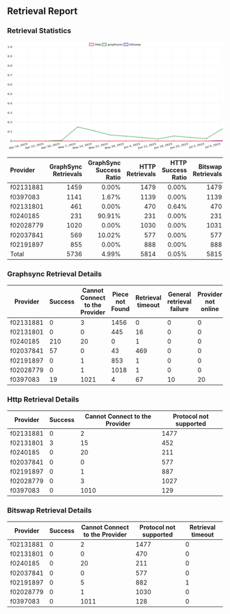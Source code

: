 ## Retrieval Report
### Retrieval Statistics
<img src="https://raw.githubusercontent.com/data-preservation-programs/filplus-checker-assets/main/filecoin-project/filecoin-plus-large-datasets/issues/1637/1689236296384.png"/>

| Provider  | GraphSync Retrievals | GraphSync Success Ratio | HTTP Retrievals | HTTP Success Ratio | Bitswap Retrievals | Bitswap Success Ratio |
| :-------- | -------------------: | ----------------------: | --------------: | -----------------: | -----------------: | --------------------: |
| f02131881 |                 1459 |                   0.00% |            1479 |              0.00% |               1479 |                 0.00% |
| f0397083  |                 1141 |                   1.67% |            1139 |              0.00% |               1139 |                 0.00% |
| f02131801 |                  461 |                   0.00% |             470 |              0.64% |                470 |                 0.00% |
| f0240185  |                  231 |                  90.91% |             231 |              0.00% |                231 |                 0.00% |
| f02028779 |                 1020 |                   0.00% |            1030 |              0.00% |               1031 |                 0.00% |
| f02037841 |                  569 |                  10.02% |             577 |              0.00% |                577 |                 0.00% |
| f02191897 |                  855 |                   0.00% |             888 |              0.00% |                888 |                 0.00% |
| Total     |                 5736 |                   4.99% |            5814 |              0.05% |               5815 |                 0.00% |

### Graphsync Retrieval Details
| Provider  | Success | Cannot Connect to the Provider | Piece not Found | Retrieval timeout | General retrieval failure | Provider not online |
| --------- | ------- | ------------------------------ | --------------- | ----------------- | ------------------------- | ------------------- |
| f02131881 | 0       | 3                              | 1456            | 0                 | 0                         | 0                   |
| f02131801 | 0       | 0                              | 445             | 16                | 0                         | 0                   |
| f0240185  | 210     | 20                             | 0               | 1                 | 0                         | 0                   |
| f02037841 | 57      | 0                              | 43              | 469               | 0                         | 0                   |
| f02191897 | 0       | 1                              | 853             | 1                 | 0                         | 0                   |
| f02028779 | 0       | 1                              | 1018            | 1                 | 0                         | 0                   |
| f0397083  | 19      | 1021                           | 4               | 67                | 10                        | 20                  |

### Http Retrieval Details
| Provider  | Success | Cannot Connect to the Provider | Protocol not supported |
| --------- | ------- | ------------------------------ | ---------------------- |
| f02131881 | 0       | 2                              | 1477                   |
| f02131801 | 3       | 15                             | 452                    |
| f0240185  | 0       | 20                             | 211                    |
| f02037841 | 0       | 0                              | 577                    |
| f02191897 | 0       | 1                              | 887                    |
| f02028779 | 0       | 3                              | 1027                   |
| f0397083  | 0       | 1010                           | 129                    |

### Bitswap Retrieval Details
| Provider  | Success | Cannot Connect to the Provider | Protocol not supported | Retrieval timeout |
| --------- | ------- | ------------------------------ | ---------------------- | ----------------- |
| f02131881 | 0       | 2                              | 1477                   | 0                 |
| f02131801 | 0       | 0                              | 470                    | 0                 |
| f0240185  | 0       | 20                             | 211                    | 0                 |
| f02037841 | 0       | 0                              | 577                    | 0                 |
| f02191897 | 0       | 5                              | 882                    | 1                 |
| f02028779 | 0       | 1                              | 1030                   | 0                 |
| f0397083  | 0       | 1011                           | 128                    | 0                 |
